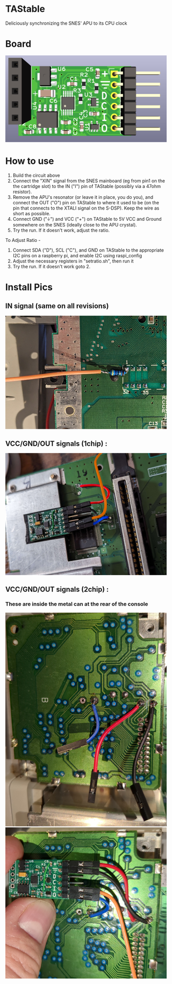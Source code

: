 # TAStable
Deliciously synchronizing the SNES' APU to its CPU clock

# Board
![Board](https://github.com/rasteri/TAStable/blob/main/images/board.png?raw=true)

# How to use 
1. Build the circuit above
2. Connect the "XIN" signal from the SNES mainboard (eg from pin1 on the the cartridge slot) to the IN ("I") pin of TAStable (possibly via a 47ohm resistor).
3. Remove the APU's resonator (or leave it in place, you do you), and connect the OUT ("O") pin on TAStable to where it used to be (on the pin that connects to the XTALI signal on the S-DSP). Keep the wire as short as possible.
4. Connect GND ("⏚") and VCC ("+") on TAStable to 5V VCC and Ground somewhere on the SNES (ideally close to the APU crystal).
5. Try the run. If it doesn't work, adjust the ratio.

To Adjust Ratio - 
1. Connect SDA ("D"), SCL ("C"), and GND on TAStable to the appropriate I2C pins on a raspberry pi, and enable I2C using raspi_config
2. Adjust the necessary registers in "setratio.sh", then run it
3. Try the run. If it doesn't work goto 2.


# Install Pics #
## IN signal (same on all revisions) ##
![Board](https://github.com/rasteri/TAStable/blob/main/images/in.jpg?raw=true)

## VCC/GND/OUT signals (1chip) : ##
![Board](https://github.com/rasteri/TAStable/blob/main/images/1chip.jpg?raw=true)

## VCC/GND/OUT signals (2chip) : ##
### These are inside the metal can at the rear of the console ###
![Board](https://github.com/rasteri/TAStable/blob/main/images/2chip1.jpg?raw=true)
![Board](https://github.com/rasteri/TAStable/blob/main/images/2chip2.jpg?raw=true)
